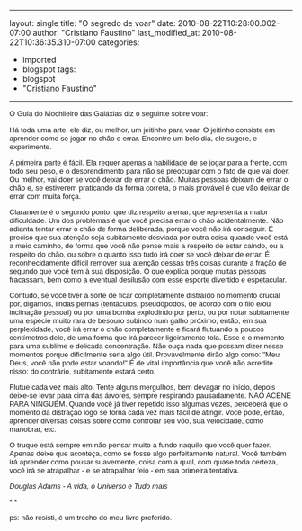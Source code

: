 
---
layout: single
title: "O segredo de voar"
date: 2010-08-22T10:28:00.002-07:00
author: "Cristiano Faustino"
last_modified_at: 2010-08-22T10:36:35.310-07:00
categories:
  - imported
  - blogspot
tags:
  - blogspot
  - "Cristiano Faustino"
---

<span class="Apple-style-span" style="font-family: Verdana,sans-serif; font-size: 13px;">O Guia do Mochileiro das Galáxias diz o seguinte sobre voar:

<span class="Apple-style-span" style="font-family: Verdana,sans-serif; font-size: 13px;">

Há toda uma arte, ele diz, ou melhor, um jeitinho para voar. O jeitinho consiste em aprender como se jogar no chão e errar. Encontre um belo dia, ele sugere, e experimente.



<span class="Apple-style-span" style="font-family: Verdana,sans-serif; font-size: 13px;">A primeira parte é fácil. Ela requer apenas a habilidade de se jogar para a frente, com todo seu peso, e o desprendimento para não se preocupar com o fato de que vai doer. Ou melhor, vai doer se você deixar de errar o chão. Muitas pessoas deixam de errar o chão e, se estiverem praticando da forma correta, o mais provável é que vão deixar de errar com muita força. 



<span class="Apple-style-span" style="font-family: Verdana,sans-serif; font-size: 13px;">Claramente é o segundo ponto, que diz respeito a errar, que representa a maior dificuldade. Um dos problemas é que você precisa errar o chão acidentalmente. Não adianta tentar errar o chão de forma deliberada, porque você não irá conseguir. É preciso que sua atenção seja subitamente desviada por outra coisa quando você está a meio caminho, de forma que você não pense mais a respeito de estar caindo, ou a respeito do chão, ou sobre o quanto isso tudo irá doer se você deixar de errar. É reconhecidamente difícil remover sua atenção dessas três coisas durante a fração de segundo que você tem à sua disposição. O que explica porque muitas pessoas fracassam, bem como a eventual desilusão com esse esporte divertido e espetacular.



<span class="Apple-style-span" style="font-family: Verdana,sans-serif; font-size: 13px;"> Contudo, se você tiver a sorte de ficar completamente distraído no momento crucial por, digamos, lindas pernas (tentáculos, pseudópodos, de acordo com o filo e/ou inclinação pessoal) ou por uma bomba explodindo por perto, ou por notar subitamente uma espécie muito rara de besouro subindo num galho próximo, então, em sua perplexidade, você irá errar o chão completamente e ficará flutuando a poucos centímetros dele, de uma forma que irá parecer ligeiramente tola. Esse é o momento para uma sublime e delicada concentração. Não ouça nada que possam dizer nesse momentos porque dificilmente seria algo útil. Provavelmente dirão algo como: "Meu Deus, você não pode estar voando!" É de vital importância que você não acredite nisso: do contrário, subitamente estará certo. 



<span class="Apple-style-span" style="font-family: Verdana,sans-serif; font-size: 13px;">Flutue cada vez mais alto. Tente alguns mergulhos, bem devagar no início, depois deixe-se levar para cima das árvores, sempre respirando pausadamente. NÃO ACENE PARA NINGUÉM. Quando você já tiver repetido isso algumas vezes, perceberá que o momento da distração logo se torna cada vez mais fácil de atingir. Você pode, então, aprender diversas coisas sobre como controlar seu vôo, sua velocidade, como manobrar, etc.



<span class="Apple-style-span" style="font-family: Verdana,sans-serif; font-size: 13px;"> O truque está sempre em não pensar muito a fundo naquilo que você quer fazer. Apenas deixe que aconteça, como se fosse algo perfeitamente natural. Você também irá aprender como pousar suavemente, coisa com a qual, com quase toda certeza, você irá se atrapalhar - e se atrapalhar feio - em sua primeira tentativa.

<span class="Apple-style-span" style="font-family: Verdana,sans-serif; font-size: 13px;"> 

*<span class="Apple-style-span" style="font-family: Verdana,sans-serif; font-size: 13px;">Douglas Adams - A vida, o Universo e Tudo mais*



*<span class="Apple-style-span" style="font-family: Verdana,sans-serif; font-size: 13px;"> *<span class="Apple-style-span" style="font-family: Verdana,sans-serif; font-size: 13px;"><span class="Apple-style-span" style="line-height: 20px;"><span class="Apple-style-span" style="font-family: arial;"><span class="Apple-style-span" style="font-size: medium;"><span class="Apple-style-span" style="color: white;"><span class="Apple-style-span" style="font-family: Verdana,sans-serif; font-size: 13px;"> 

<span class="Apple-style-span" style="font-family: Verdana,sans-serif; font-size: 13px;">ps: não resisti, é um trecho do meu livro preferido.